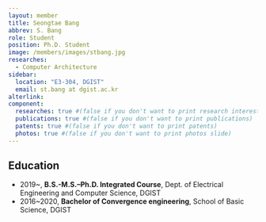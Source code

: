 ```yaml
---
layout: member
title: Seongtae Bang
abbrev: S. Bang
role: Student
position: Ph.D. Student
image: /members/images/stbang.jpg
researches:
  - Computer Architecture
sidebar:
  location: "E3-304, DGIST"
  email: st.bang at dgist.ac.kr
alterlink: 
component:
  researches: true #(false if you don't want to print research interest)
  publications: true #(false if you don't want to print publications)
  patents: true #(false if you don't want to print patents)
  photos: true #(false if you don't want to print photos slide)
---
```


## Education
* 2019~, **B.S.-M.S.–Ph.D. Integrated Course**, Dept. of Electrical Engineering and Computer Science, DGIST
* 2016~2020, **Bachelor of Convergence engineering**, School of Basic Science, DGIST
